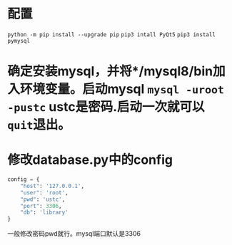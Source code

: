 
# 配置
`python -m pip install --upgrade pip`
`pip3 intall PyQt5`
`pip3 install pymysql`

# 确定安装mysql，并将*/mysql8/bin加入环境变量。启动mysql `mysql -uroot -pustc` ustc是密码.启动一次就可以 `quit`退出。
# 修改database.py中的config
```python
config = {
    "host": '127.0.0.1',
    "user": 'root',
    "pwd": 'ustc',
    "port": 3306,
    "db": 'library'
}
```
一般修改密码pwd就行。mysql端口默认是3306
